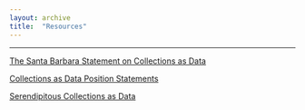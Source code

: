 ```yaml
---
layout: archive
title:  "Resources"
---
```

---
[The Santa Barbara Statement on Collections as Data](https://collectionsasdata.github.io/statement/)

[Collections as Data Position Statements](https://github.com/collectionsasdata/collectionsasdata.github.io/raw/master/aac_positionstatements.pdf)

[Serendipitous Collections as Data](https://collectionsasdata.github.io/ideas/)
